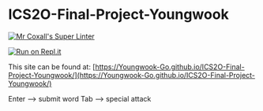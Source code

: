 # ICS2O-Final-Project-Youngwook

[![Mr Coxall's Super Linter](https://github.com/Youngwook-Go/ICS2O-Final-Project-Youngwook/workflows/Mr%20Coxall's%20Super%20Linter/badge.svg)](https://github.com/Youngwook-Go/ICS2O-Final-Project-Youngwook/actions)

[![Run on Repl.it](https://repl.it/badge/github/Youngwook-Go/ICS2O-Final-Project-Youngwook)](https://repl.it/github/Youngwook-Go/ICS2O-Final-Project-Youngwook)

This site can be found at: [https://Youngwook-Go.github.io/ICS2O-Final-Project-Youngwook/](https://Youngwook-Go.github.io/ICS2O-Final-Project-Youngwook/) 

Enter --> submit word
Tab --> special attack
